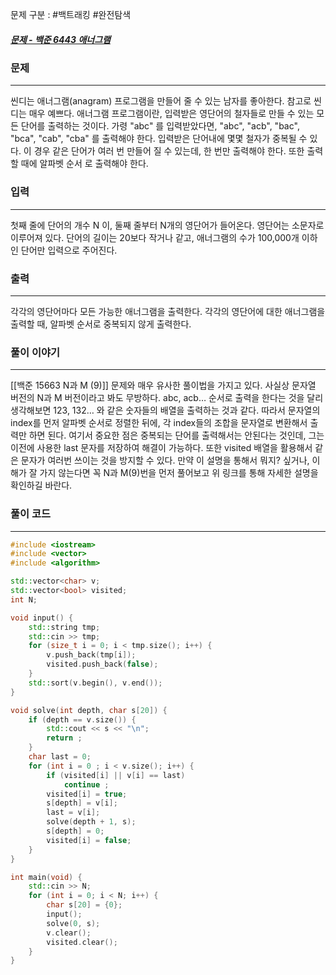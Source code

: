 문제 구분 : #백트래킹 #완전탐색 
##### [문제 - 백준 6443 애너그램](https://www.acmicpc.net/problem/6443)

### 문제
<hr>

씬디는 애너그램(anagram) 프로그램을 만들어 줄 수 있는 남자를 좋아한다. 참고로 씬디는 매우 예쁘다. 애너그램 프로그램이란, 입력받은 영단어의 철자들로 만들 수 있는 모든 단어를 출력하는 것이다. 가령 "abc" 를 입력받았다면, "abc", "acb", "bac", "bca", "cab", "cba" 를 출력해야 한다. 입력받은 단어내에 몇몇 철자가 중복될 수 있다. 이 경우 같은 단어가 여러 번 만들어 질 수 있는데, 한 번만 출력해야 한다. 또한 출력할 때에 알파벳 순서
로 출력해야 한다.
### 입력
<hr>

첫째 줄에 단어의 개수 N 이, 둘째 줄부터 N개의 영단어가 들어온다. 영단어는 소문자로 이루어져 있다. 단어의 길이는 20보다 작거나 같고, 애너그램의 수가 100,000개 이하인 단어만 입력으로 주어진다.
### 출력
<hr>

각각의 영단어마다 모든 가능한 애너그램을 출력한다. 각각의 영단어에 대한 애너그램을 출력할 때, 알파벳 순서로 중복되지 않게 출력한다.
### 풀이 이야기
<hr>

[[백준 15663 N과 M (9)]] 문제와 매우 유사한 풀이법을 가지고 있다. 사실상 문자열 버전의 N과 M 버전이라고 봐도 무방하다. abc, acb… 순서로 출력을 한다는 것을 달리 생각해보면 123, 132… 와 같은 숫자들의 배열을 출력하는 것과 같다. 따라서 문자열의 index를 먼저 알파벳 순서로 정렬한 뒤에, 각 index들의 조합을 문자열로 변환해서 출력만 하면 된다. 여기서 중요한 점은 중복되는 단어를 출력해서는 안된다는 것인데, 그는 이전에 사용한 last 문자를 저장하여 해결이 가능하다. 또한 visited 배열을 활용해서 같은 문자가 여러번 쓰이는 것을 방지할 수 있다. 만약 이 설명을 통해서 뭐지? 싶거나, 이해가 잘 가지 않는다면 꼭 N과 M(9)번을 먼저 풀어보고 위 링크를 통해 자세한 설명을 확인하길 바란다. 
### 풀이 코드
<hr>

``` c++
#include <iostream>
#include <vector>
#include <algorithm>

std::vector<char> v;
std::vector<bool> visited;
int N;

void input() {
	std::string tmp;
	std::cin >> tmp;
	for (size_t i = 0; i < tmp.size(); i++) {
		v.push_back(tmp[i]);
		visited.push_back(false);
	}
	std::sort(v.begin(), v.end());
}

void solve(int depth, char s[20]) {
	if (depth == v.size()) {
		std::cout << s << "\n";
		return ;
	}
	char last = 0;
	for (int i = 0 ; i < v.size(); i++) {
		if (visited[i] || v[i] == last)
			continue ;
		visited[i] = true;
		s[depth] = v[i];
		last = v[i];
		solve(depth + 1, s);
		s[depth] = 0;
		visited[i] = false;
	}
} 

int main(void) {
	std::cin >> N;
	for (int i = 0; i < N; i++) {
		char s[20] = {0};
		input();
		solve(0, s);
		v.clear();
		visited.clear();
	}
}
```




